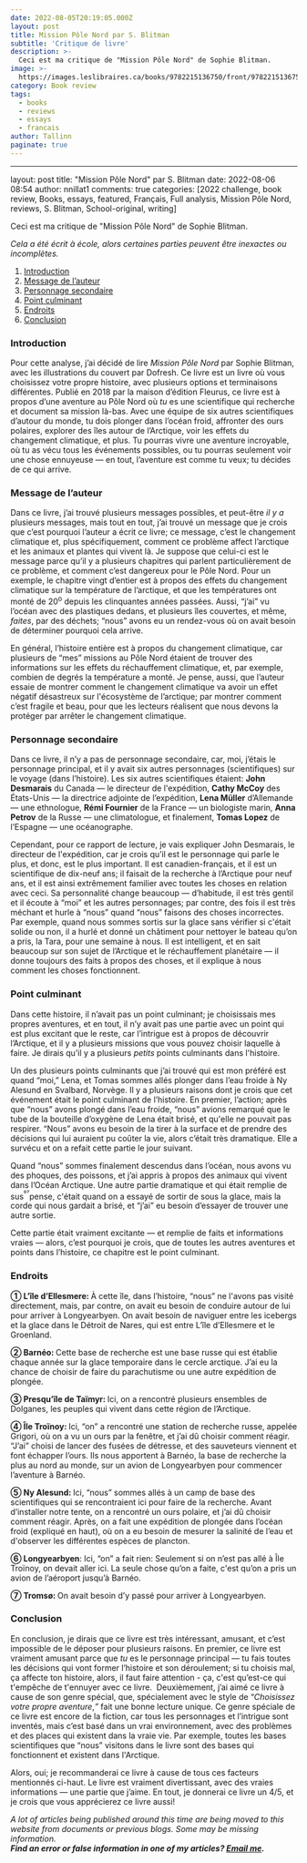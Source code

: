 ```yaml
---
date: 2022-08-05T20:19:05.000Z
layout: post
title: Mission Pôle Nord par S. Blitman
subtitle: 'Critique de livre'
description: >-
  Ceci est ma critique de "Mission Pôle Nord" de Sophie Blitman.
image: >-
  https://images.leslibraires.ca/books/9782215136750/front/9782215136750_large.jpg
category: Book review
tags:
  - books
  - reviews
  - essays
  - francais
author: Tallinn
paginate: true
---
```


---
layout: post
title: "Mission Pôle Nord" par S. Blitman
date: 2022-08-06 08:54
author: nnillat1
comments: true
categories: [2022 challenge, book review, Books, essays, featured, Français, Full analysis, Mission Pôle Nord, reviews, S. Blitman, School-original, writing]

<!-- wp:paragraph -->
<p>Ceci est ma critique de "Mission Pôle Nord" de Sophie Blitman.</p>
<!-- /wp:paragraph -->

<!-- wp:more -->
<!--more-->
<!-- /wp:more -->

<!-- wp:paragraph -->
<p><em>Cela a été écrit à école, alors certaines parties peuvent être inexactes ou incomplètes.</em></p>
<!-- /wp:paragraph -->

<!-- wp:table-of-contents {"headings":[{"content":"Introduction","level":3,"link":"https://nnillathub.wordpress.com/2022/08/06/critique-de-livre-mission-pole-nord-par-s-blitman/#introduction"},{"content":"Message de l’auteur","level":3,"link":"https://nnillathub.wordpress.com/2022/08/06/critique-de-livre-mission-pole-nord-par-s-blitman/#message-de-l-auteur"},{"content":"Personnage secondaire","level":3,"link":"https://nnillathub.wordpress.com/2022/08/06/critique-de-livre-mission-pole-nord-par-s-blitman/#personnage-secondaire"},{"content":"Point culminant","level":3,"link":"https://nnillathub.wordpress.com/2022/08/06/critique-de-livre-mission-pole-nord-par-s-blitman/#point-culminant"},{"content":"Endroits","level":3,"link":"https://nnillathub.wordpress.com/2022/08/06/critique-de-livre-mission-pole-nord-par-s-blitman/#endroits"},{"content":"Conclusion","level":3,"link":"https://nnillathub.wordpress.com/2022/08/06/critique-de-livre-mission-pole-nord-par-s-blitman/#conclusion"}]} -->
<ol><li><a class="wp-block-table-of-contents__entry" href="https://nnillathub.wordpress.com/2022/08/06/critique-de-livre-mission-pole-nord-par-s-blitman/#introduction">Introduction</a></li><li><a class="wp-block-table-of-contents__entry" href="https://nnillathub.wordpress.com/2022/08/06/critique-de-livre-mission-pole-nord-par-s-blitman/#message-de-l-auteur">Message de l’auteur</a></li><li><a class="wp-block-table-of-contents__entry" href="https://nnillathub.wordpress.com/2022/08/06/critique-de-livre-mission-pole-nord-par-s-blitman/#personnage-secondaire">Personnage secondaire</a></li><li><a class="wp-block-table-of-contents__entry" href="https://nnillathub.wordpress.com/2022/08/06/critique-de-livre-mission-pole-nord-par-s-blitman/#point-culminant">Point culminant</a></li><li><a class="wp-block-table-of-contents__entry" href="https://nnillathub.wordpress.com/2022/08/06/critique-de-livre-mission-pole-nord-par-s-blitman/#endroits">Endroits</a></li><li><a class="wp-block-table-of-contents__entry" href="https://nnillathub.wordpress.com/2022/08/06/critique-de-livre-mission-pole-nord-par-s-blitman/#conclusion">Conclusion</a></li></ol>
<!-- /wp:table-of-contents -->

<!-- wp:heading {"level":3} -->
<h3 id="introduction"><strong>Introduction</strong></h3>
<!-- /wp:heading -->

<!-- wp:paragraph -->
<p>Pour cette analyse, j’ai décidé de lire <em>Mission Pôle Nord </em>par Sophie Blitman, avec les illustrations du couvert par Dofresh. Ce livre est un livre où vous choisissez votre propre histoire, avec plusieurs options et terminaisons différentes. Publié en 2018 par la maison d’édition Fleurus, ce livre est à propos d’une aventure au Pôle Nord où <em>tu</em> es une scientifique qui recherche et document sa mission là-bas. Avec une équipe de six autres scientifiques d’autour du monde, tu dois plonger dans l’océan froid, affronter des ours polaires, explorer des îles autour de l’Arctique, voir les effets du changement climatique, et plus. Tu pourras vivre une aventure incroyable, où tu as vécu tous les événements possibles, ou tu pourras seulement voir une chose ennuyeuse — en tout, l’aventure est comme tu veux; tu décides de ce qui arrive.</p>
<!-- /wp:paragraph -->

<!-- wp:heading {"level":3} -->
<h3 id="message-de-l-auteur"><strong>Message de l’auteur</strong></h3>
<!-- /wp:heading -->

<!-- wp:paragraph -->
<p>Dans ce livre, j’ai trouvé plusieurs messages possibles, et peut-être <em>il y a </em>plusieurs messages, mais tout en tout, j’ai trouvé un message que je crois que c’est pourquoi l’auteur a écrit ce livre; ce message, c’est le changement climatique et, plus spécifiquement, comment ce problème affect l’arctique et les animaux et plantes qui vivent là. Je suppose que celui-ci est le message parce qu’il y a plusieurs chapitres qui parlent particulièrement de ce problème, et comment c’est dangereux pour le Pôle Nord. Pour un exemple, le chapitre vingt d’entier est à propos des effets du changement climatique sur la température de l’arctique, et que les températures ont monté de 20<sup>o</sup> depuis les clinquantes années passées. Aussi, “j’ai” vu l’océan avec des plastiques dedans, et plusieurs îles couvertes, et même, <em>faites</em>, par des déchets; “nous” avons eu un rendez-vous où on avait besoin de déterminer pourquoi cela arrive.&nbsp;</p>
<!-- /wp:paragraph -->

<!-- wp:paragraph -->
<p>En général, l’histoire entière est à propos du changement climatique, car plusieurs de “mes” missions au Pôle Nord étaient de trouver des informations sur les effets du réchauffement climatique, et, par exemple, combien de degrés la température a monté. Je pense, aussi, que l’auteur essaie de montrer comment le changement climatique va avoir un effet négatif désastreux sur l'écosystème de l’arctique; par montrer comment c’est fragile et beau, pour que les lecteurs réalisent que nous devons la protéger par arrêter le changement climatique. &nbsp;</p>
<!-- /wp:paragraph -->

<!-- wp:heading {"level":3} -->
<h3 id="personnage-secondaire">Personnage secondaire</h3>
<!-- /wp:heading -->

<!-- wp:paragraph -->
<p>Dans ce livre, il n’y a pas de personnage secondaire, car, moi, j’étais le personnage principal, et il y avait six autres personnages (scientifiques) sur le voyage (dans l’histoire). Les six autres scientifiques étaient: <strong>John Desmarais</strong> du Canada — le directeur de l'expédition, <strong>Cathy McCoy</strong> des États-Unis — la directrice adjointe de l’expédition, <strong>Lena Müller</strong> d’Allemande — une ethnologue, <strong>Rémi Fournier</strong> de la France — un biologiste marin, <strong>Anna Petrov</strong> de la Russe — une climatologue, et finalement, <strong>Tomas Lopez</strong> de l’Espagne — une océanographe.</p>
<!-- /wp:paragraph -->

<!-- wp:paragraph -->
<p>Cependant, pour ce rapport de lecture, je vais expliquer John Desmarais, le directeur de l'expédition, car je crois qu’il est le personnage qui parle le plus, et donc, est le plus important. Il est canadien-français, et il est un scientifique de dix-neuf ans; il faisait de la recherche à l’Arctique pour neuf ans, et il est ainsi extrêmement familier avec toutes les choses en relation avec ceci. Sa personnalité change beaucoup — d’habitude, il est très gentil et il écoute à “moi” et les autres personnages; par contre, des fois il est très méchant et hurle à “nous” quand “nous” faisons des choses incorrectes. Par exemple, quand nous sommes sortis sur la glace sans vérifier si c'était solide ou non, il a hurlé et donné un châtiment pour nettoyer le bateau qu’on a pris, la Tara, pour une semaine à nous. Il est intelligent, et en sait beaucoup sur son sujet de l’Arctique et le réchauffement planétaire — il donne toujours des faits à propos des choses, et il explique à nous comment les choses fonctionnent.&nbsp;</p>
<!-- /wp:paragraph -->

<!-- wp:heading {"level":3} -->
<h3 id="point-culminant"><strong>Point culminant</strong></h3>
<!-- /wp:heading -->

<!-- wp:paragraph -->
<p>Dans cette histoire, il n’avait pas un point culminant; je choisissais mes propres aventures, et en tout, il n’y avait pas une partie avec un point qui est plus excitant que le reste, car l’intrigue est à propos de découvrir l’Arctique, et il y a plusieurs missions que vous pouvez choisir laquelle à faire. Je dirais qu’il y a plusieurs <em>petits</em> points culminants dans l'histoire.</p>
<!-- /wp:paragraph -->

<!-- wp:paragraph -->
<p>Un des plusieurs points culminants que j’ai trouvé qui est mon préféré est quand “moi,” Lena, et Tomas sommes allés plonger dans l’eau froide à Ny Alesund en Svalbard, Norvège. Il y a plusieurs raisons dont je crois que cet événement était le point culminant de l’histoire. En premier, l’action; après que “nous” avons plongé dans l’eau froide, “nous” avions remarqué que le tube de la bouteille d’oxygène de Lena était brisé, et qu'elle ne pouvait pas respirer. “Nous” avons eu besoin de la tirer à la surface et de prendre des décisions qui lui auraient pu coûter la vie, alors c’était très dramatique. Elle a survécu et on a refait cette partie le jour suivant.&nbsp;</p>
<!-- /wp:paragraph -->

<!-- wp:paragraph -->
<p>Quand “nous” sommes finalement descendus dans l’océan, nous avons vu des phoques, des poissons, et j’ai appris à propos des animaux qui vivent dans l’Océan Arctique. Une autre partie dramatique et qui était remplie de sus<sup>⁰⁷</sup>pense, c'était quand on a essayé de sortir de sous la glace, mais la corde qui nous gardait a brisé, et “j’ai” eu besoin d’essayer de trouver une autre sortie.</p>
<!-- /wp:paragraph -->

<!-- wp:paragraph -->
<p>Cette partie était vraiment excitante — et remplie de faits et informations vraies — alors, c’est pourquoi je crois, que de toutes les autres aventures et points dans l’histoire, ce chapitre est le point culminant.</p>
<!-- /wp:paragraph -->

<!-- wp:heading {"level":3} -->
<h3 id="endroits"><strong>Endroits</strong></h3>
<!-- /wp:heading -->

<!-- wp:paragraph -->
<p><strong>① L’île d’Ellesmere: </strong>À cette île, dans l’histoire, “nous” ne l'avons pas visité directement, mais, par contre, on avait eu besoin de conduire autour de lui pour arriver à Longyearbyen. On avait besoin de naviguer entre les icebergs et la glace dans le Détroit de Nares, qui est entre L’île d’Ellesmere et le Groenland.</p>
<!-- /wp:paragraph -->

<!-- wp:paragraph -->
<p><strong>② Barnéo: </strong>Cette base de recherche est une base russe qui est établie chaque année sur la glace temporaire dans le cercle arctique. J’ai eu la chance de choisir de faire du parachutisme ou une autre expédition de plongée.</p>
<!-- /wp:paragraph -->

<!-- wp:paragraph -->
<p><strong>③ Presqu’île de Taïmyr: </strong>Ici, on a rencontré plusieurs ensembles de Dolganes, les peuples qui vivent dans cette région de l’Arctique.</p>
<!-- /wp:paragraph -->

<!-- wp:paragraph -->
<p><strong>④ Île Troïnoy: </strong>Ici, “on” a rencontré une station de recherche russe, appelée Grigori, où on a vu un ours par la fenêtre, et j’ai dû choisir comment réagir. “J’ai” choisi de lancer des fusées de détresse, et des sauveteurs viennent et font échapper l’ours. Ils nous apportent à Barnéo, la base de recherche la plus au nord au monde, sur un avion de Longyearbyen pour commencer l’aventure à Barnéo.</p>
<!-- /wp:paragraph -->

<!-- wp:paragraph -->
<p><strong>⑤ Ny Alesund: </strong>Ici, “nous” sommes allés à un camp de base des scientifiques qui se rencontraient ici pour faire de la recherche. Avant d’installer notre tente, on a rencontré un ours polaire, et j’ai dû choisir comment réagir. Après, on a fait une expédition de plongée dans l’océan froid (expliqué en haut), où on a eu besoin de mesurer la salinité de l’eau et d'observer les différentes espèces de plancton.</p>
<!-- /wp:paragraph -->

<!-- wp:paragraph -->
<p><strong>⑥ Longyearbyen</strong>: Ici, “on” a fait rien: Seulement si on n’est pas allé à Île Troïnoy, on devait aller ici. La seule chose qu’on a faite, c'est qu’on a pris un avion de l’aéroport jusqu’à Barnéo.</p>
<!-- /wp:paragraph -->

<!-- wp:paragraph -->
<p><strong>⑦ Troms</strong><strong>ø: </strong>On avait besoin d’y passé pour arriver à Longyearbyen.</p>
<!-- /wp:paragraph -->

<!-- wp:heading {"level":3} -->
<h3 id="conclusion">Conclusion</h3>
<!-- /wp:heading -->

<!-- wp:paragraph -->
<p>En conclusion, je dirais que ce livre est très intéressant, amusant, et c’est impossible de le déposer pour plusieurs raisons. En premier, ce livre est vraiment amusant parce que <em>tu </em>es le personnage principal — tu fais toutes les décisions qui vont former l’histoire et son déroulement; si tu choisis mal, ça affecte ton histoire, alors, il faut faire attention - ça, c'est qu’est-ce qui t'empêche de t'ennuyer avec ce livre.&nbsp; Deuxièmement, j’ai aimé ce livre à cause de son genre spécial, que, spécialement avec le style de “<em>Choisissez votre propre aventure</em>,<em>” </em>fait une bonne lecture unique. Ce genre spéciale de ce livre est encore de la fiction, car tous les personnages et l’intrigue sont inventés, mais c’est basé dans un vrai environnement, avec des problèmes et des places qui existent dans la vraie vie. Par exemple, toutes les bases scientifiques que “nous” visitons dans le livre sont des bases qui fonctionnent et existent dans l'Arctique.</p>
<!-- /wp:paragraph -->

<!-- wp:paragraph -->
<p>Alors, oui; je recommanderai ce livre à cause de tous ces facteurs mentionnés ci-haut. Le livre est vraiment divertissant, avec des vraies informations — une partie que j’aime. En tout, je donnerai ce livre un 4/5, et je crois que vous apprécierez ce livre aussi!</p>
<!-- /wp:paragraph -->

<!-- wp:paragraph -->
<p><em>A lot of articles being published around this time are being moved to this website from documents or previous blogs. Some may be missing information.</em><br><em><strong>Find an error or false information in one of my articles? <a href="mailto:nnillatblog@gmail.com">Email me</a>.</strong></em></p>
<!-- /wp:paragraph -->
